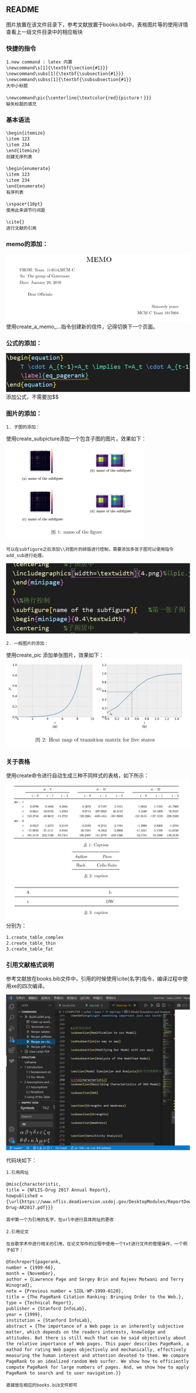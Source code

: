 ## README

图片放置在该文件目录下，参考文献放置于books.bib中，表格图片等的使用详情查看上一级文件目录中的相应板块

### 快捷的指令
    1.new command : latex 内置
    \newcommand\s[1]{\textbf{\section{#1}}}
    \newcommand\subs[1]{\textbf{\subsection{#1}}}
    \newcommand\subss[1]{\textbf{\subsubsection{#1}}
    大中小标题

    \newcommand\pic{\centerline{\textcolor{red}{picture！}}}
    缺失标题的填充

### 基本语法

    \begin{itemize}
    \item 123
    \item 234
    \end{itemize}
    创建无序列表

    \begin{enumerate}
    \item 123
    \item 234
    \end{enumerate}
    有序列表

    \vspace*{10pt}
    使用此来调节行间距

    \cite{} 
    进行文献的引用





### memo的添加：

![3](assert/3.png)
    使用create_a_memo_...指令创建新的信件，记得切换下一个页面。

### 公式的添加：
![4](assert/2022-02-05_221735.png)
    添加公式，不需要加$$



### 图片的添加：

    1. 子图的添加：
 使用create_subpicture添加一个包含子图的图片，效果如下：
 ![09](assert/2022-02-06_165536.png)

    可以在subfigure之后添加\\对图片的排版进行控制，需要添加多张子图可以使用指令add_sub进行处理。
![d](assert/2022-02-06_170254.png)

    2. 一般图片的添加：
   使用create_pic 添加单张图片，效果如下：
![es](assert/2022-02-06_165801.png)
   
### 关于表格

使用create命令进行自动生成三种不同样式的表格，如下所示：
![2](./assert/2.png)
分别为：

    1.create_table_complex
    2.create_table_thin
    3.create_table_fat
    
### 引用文献格式说明
参考文献放在books.bib文件中，引用的时候使用\cite{名字}指令，编译过程中使用xe的四次编译。

![jietu](./assert/1.png)

代码块如下：

    1.引用网址
    
    @misc{characteristic,
	title = {NFLIS-Drug 2017 Annual Report},
	howpublished = {\url{https://www.nflis.deadiversion.usdoj.gov/DesktopModules/ReportDownloads/Reports/NFLIS-Drug-AR2017.pdf}}}

    其中第一个为引用的名字，在url中进行具体网址的更改

    2.引用论文

    在谷歌学术中进行相关的引用，在论文写作的过程中使用一个txt进行文件的管理操作，一个例子如下：

    @techreport{pagerank,
	number = {1999-66},
	month = {November},
	author = {Lawrence Page and Sergey Brin and Rajeev Motwani and Terry Winograd},
	note = {Previous number = SIDL-WP-1999-0120},
	title = {The PageRank Citation Ranking: Bringing Order to the Web.},
	type = {Technical Report},
	publisher = {Stanford InfoLab},
	year = {1999},
	institution = {Stanford InfoLab},
	abstract = {The importance of a Web page is an inherently subjective matter, which depends on the readers interests, knowledge and attitudes. But there is still much that can be said objectively about the relative importance of Web pages. This paper describes PageRank, a mathod for rating Web pages objectively and mechanically, effectively measuring the human interest and attention devoted to them. We compare PageRank to an idealized random Web surfer. We show how to efficiently compute PageRank for large numbers of pages. And, we show how to apply PageRank to search and to user navigation.}}

    直接放在相应的books.bib文件即可
    
